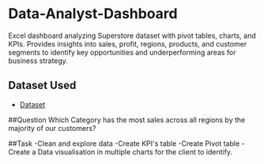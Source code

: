 # Data-Analyst-Dashboard
Excel dashboard analyzing Superstore dataset with pivot tables, charts, and KPIs. Provides insights into sales, profit, regions, products, and customer segments to identify key opportunities and underperforming areas for business strategy.

## Dataset Used
- <a href="https://excel.cloud.microsoft/open/onedrive/?docId=6FA70A1C5790ED23%21sba9236a3ea84469d9eed6feacd23131a&driveId=6FA70A1C5790ED23">Dataset</a>

##Question
Which Category has the most sales across all regions by the majority of our customers?

##Task
-Clean and explore data
-Create KPI's table
-Create Pivot table
-Create a Data visualisation in multiple charts for the client to identify.
